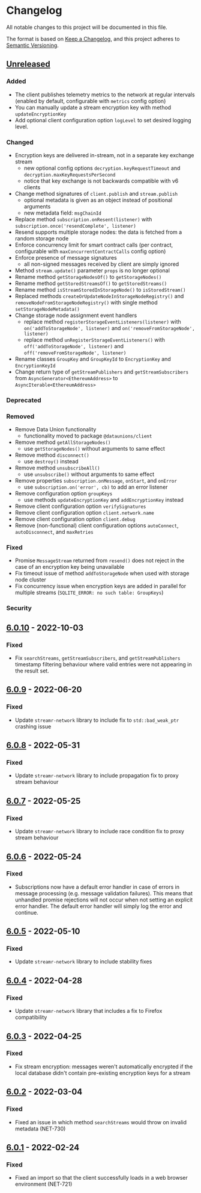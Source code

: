 # Changelog
All notable changes to this project will be documented in this file.

The format is based on [Keep a Changelog](https://keepachangelog.com/en/1.0.0/),
and this project adheres to [Semantic Versioning](https://semver.org/spec/v2.0.0.html).

## [Unreleased]

### Added

- The client publishes telemetry metrics to the network at regular intervals (enabled by default, configurable with `metrics` config option)
- You can manually update a stream encryption key with method `updateEncryptionKey`
- Add optional client configuration option `logLevel` to set desired logging level.

### Changed

- Encryption keys are delivered in-stream, not in a separate key exchange stream
  - new optional config options `decryption.keyRequestTimeout` and `decryption.maxKeyRequestsPerSecond`
  - notice that key exchange is not backwards compatible with v6 clients
- Change method signatures of `client.publish` and `stream.publish`
  - optional metadata is given as an object instead of positional arguments
  - new metadata field: `msgChainId`
- Replace method `subscription.onResent(listener)` with `subscription.once('resendComplete', listener)`
- Resend supports multiple storage nodes: the data is fetched from a random storage node
- Enforce concurrency limit for smart contract calls (per contract, configurable with `maxConcurrentContractCalls` config option)
- Enforce presence of message signatures
  - all non-signed messages received by client are simply ignored
- Method `stream.update()` parameter `props` is no longer optional
- Rename method `getStorageNodesOf()` to `getStorageNodes()`
- Rename method `getStoredStreamsOf()` to `getStoredStreams()`
- Rename method `isStreamStoredInStorageNode()` to `isStoredStream()`
- Replaced methods `createOrUpdateNodeInStorageNodeRegistry()` and `removeNodeFromStorageNodeRegistry()` with single method `setStorageNodeMetadata()`
- Change storage node assignment event handlers
  - replace method `registerStorageEventListeners(listener)` with `on('addToStorageNode', listener)` and `on('removeFromStorageNode', listener)`
  - replace method `unRegisterStorageEventListeners()` with `off('addToStorageNode', listener)` and `off('removeFromStorageNode', listener)`
- Rename classes `GroupKey` and `GroupKeyId` to `EncryptionKey` and `EncryptionKeyId`
- Change return type of `getStreamPublishers` and `getStreamSubscribers` from `AsyncGenerator<EthereumAddress>` to `AsyncIterable<EthereumAddress>`

### Deprecated

### Removed

- Remove Data Union functionality
  - functionality moved to package `@dataunions/client`
- Remove method `getAllStorageNodes()`
  - use `getStorageNodes()` without arguments to same effect
- Remove method `disconnect()`
  - use `destroy()` instead
- Remove method `unsubscribeAll()`
  - use `unsubscribe()` without arguments to same effect
- Remove properties `subscription.onMessage`, `onStart`, and `onError`
  - use `subscription.on('error', cb)` to add an error listener
- Remove configuration option `groupKeys`
  - use methods `updateEncryptionKey` and `addEncryptionKey` instead
- Remove client configuration option `verifySignatures`
- Remove client configuration option `client.network.name`
- Remove client configuration option `client.debug`
- Remove (non-functional) client configuration options `autoConnect`, `autoDisconnect`, and `maxRetries`

### Fixed

- Promise `MessageStream` returned from `resend()` does not reject in the case of an encryption key being unavailable
- Fix timeout issue of method `addToStorageNode` when used with storage node cluster
- Fix concurrency issue when encryption keys are added in parallel for multiple streams (`SQLITE_ERROR: no such table: GroupKeys`)

### Security


## [6.0.10] - 2022-10-03

### Fixed

- Fix `searchStreams`, `getStreamSubscribers`, and `getStreamPublishers` timestamp filtering behaviour where valid
  entries were not appearing in the result set.

## [6.0.9] - 2022-06-20

### Fixed

- Update `streamr-network` library to include fix to `std::bad_weak_ptr` crashing issue

## [6.0.8] - 2022-05-31

### Fixed

- Update `streamr-network` library to include propagation fix to proxy stream behaviour

## [6.0.7] - 2022-05-25

### Fixed

- Update `streamr-network` library to include race condition fix to proxy stream behaviour

## [6.0.6] - 2022-05-24

### Fixed

- Subscriptions now have a default error handler in case of errors in message processing (e.g. message validation failures).
  This means that unhandled promise rejections will not occur when not setting an explicit error handler. The default error
  handler will simply log the error and continue.

## [6.0.5] - 2022-05-10

### Fixed

- Update `streamr-network` library to include stability fixes

## [6.0.4] - 2022-04-28

### Fixed
- Update `streamr-network` library that includes a fix to Firefox compatibility

## [6.0.3] - 2022-04-25

### Fixed
- Fix stream encryption: messages weren't automatically encrypted if the local database didn't contain pre-existing encryption keys for a stream

## [6.0.2] - 2022-03-04

### Fixed
- Fixed an issue in which method `searchStreams` would throw on invalid metadata (NET-730)

## [6.0.1] - 2022-02-24

### Fixed
- Fixed an import so that the client successfully loads in a web browser environment (NET-721)

[Unreleased]: https://github.com/streamr-dev/network-monorepo/compare/client/v6.0.10...HEAD
[6.0.10]: https://github.com/streamr-dev/network-monorepo/compare/client/v6.0.9...client/v6.0.10
[6.0.9]: https://github.com/streamr-dev/network-monorepo/compare/client/v6.0.8...client/v6.0.9
[6.0.8]: https://github.com/streamr-dev/network-monorepo/compare/client/v6.0.7...client/v6.0.8
[6.0.7]: https://github.com/streamr-dev/network-monorepo/compare/client/v6.0.6...client/v6.0.7
[6.0.6]: https://github.com/streamr-dev/network-monorepo/compare/client/v6.0.5...client/v6.0.6
[6.0.5]: https://github.com/streamr-dev/network-monorepo/compare/client/v6.0.4...client/v6.0.5
[6.0.4]: https://github.com/streamr-dev/network-monorepo/compare/client/v6.0.3...client/v6.0.4
[6.0.3]: https://github.com/streamr-dev/network-monorepo/compare/client/v6.0.2...client/v6.0.3
[6.0.2]: https://github.com/streamr-dev/network-monorepo/compare/client/v6.0.1...client/v6.0.2
[6.0.1]: https://github.com/streamr-dev/network-monorepo/compare/client/v6.0.0...client/v6.0.1
